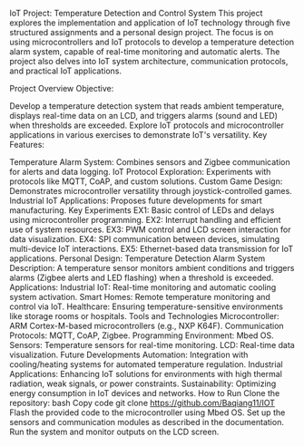 IoT Project: Temperature Detection and Control System
This project explores the implementation and application of IoT technology through five structured assignments and a personal design project. The focus is on using microcontrollers and IoT protocols to develop a temperature detection alarm system, capable of real-time monitoring and automatic alerts. The project also delves into IoT system architecture, communication protocols, and practical IoT applications.

Project Overview
Objective:

Develop a temperature detection system that reads ambient temperature, displays real-time data on an LCD, and triggers alarms (sound and LED) when thresholds are exceeded.
Explore IoT protocols and microcontroller applications in various exercises to demonstrate IoT's versatility.
Key Features:

Temperature Alarm System: Combines sensors and Zigbee communication for alerts and data logging.
IoT Protocol Exploration: Experiments with protocols like MQTT, CoAP, and custom solutions.
Custom Game Design: Demonstrates microcontroller versatility through joystick-controlled games.
Industrial IoT Applications: Proposes future developments for smart manufacturing.
Key Experiments
EX1: Basic control of LEDs and delays using microcontroller programming.
EX2: Interrupt handling and efficient use of system resources.
EX3: PWM control and LCD screen interaction for data visualization.
EX4: SPI communication between devices, simulating multi-device IoT interactions.
EX5: Ethernet-based data transmission for IoT applications.
Personal Design: Temperature Detection Alarm System
Description: A temperature sensor monitors ambient conditions and triggers alarms (Zigbee alerts and LED flashing) when a threshold is exceeded.
Applications:
Industrial IoT: Real-time monitoring and automatic cooling system activation.
Smart Homes: Remote temperature monitoring and control via IoT.
Healthcare: Ensuring temperature-sensitive environments like storage rooms or hospitals.
Tools and Technologies
Microcontroller: ARM Cortex-M-based microcontrollers (e.g., NXP K64F).
Communication Protocols: MQTT, CoAP, Zigbee.
Programming Environment: Mbed OS.
Sensors: Temperature sensors for real-time monitoring.
LCD: Real-time data visualization.
Future Developments
Automation: Integration with cooling/heating systems for automated temperature regulation.
Industrial Applications: Enhancing IoT solutions for environments with high thermal radiation, weak signals, or power constraints.
Sustainability: Optimizing energy consumption in IoT devices and networks.
How to Run
Clone the repository:
bash
Copy code
git clone https://github.com/Baqiang11/IOT
Flash the provided code to the microcontroller using Mbed OS.
Set up the sensors and communication modules as described in the documentation.
Run the system and monitor outputs on the LCD screen.
